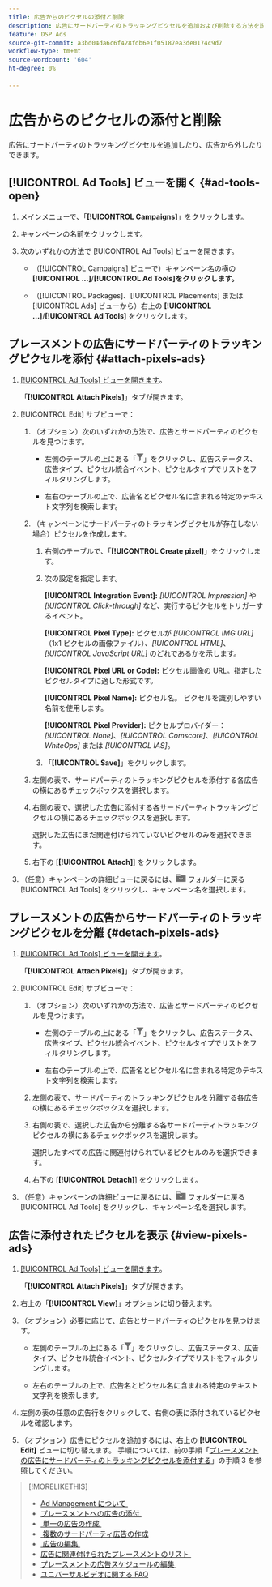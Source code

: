 ```yaml
---
title: 広告からのピクセルの添付と削除
description: 広告にサードパーティのトラッキングピクセルを追加および削除する方法を説明します。
feature: DSP Ads
source-git-commit: a3bd04da6c6f428fdb6e1f05187ea3de0174c9d7
workflow-type: tm+mt
source-wordcount: '604'
ht-degree: 0%

---
```


# 広告からのピクセルの添付と削除

広告にサードパーティのトラッキングピクセルを追加したり、広告から外したりできます。

## [!UICONTROL Ad Tools] ビューを開く {#ad-tools-open}

1. メインメニューで、「**[!UICONTROL Campaigns]**」をクリックします。

1. キャンペーンの名前をクリックします。

1. 次のいずれかの方法で [!UICONTROL Ad Tools] ビューを開きます。

   * （[!UICONTROL Campaigns] ビューで）キャンペーン名の横の **[!UICONTROL ...]**/**[!UICONTROL Ad Tools]をクリックします。**

   * （[!UICONTROL Packages]、[!UICONTROL Placements] または [!UICONTROL Ads] ビューから）右上の **[!UICONTROL ...]**/**[!UICONTROL Ad Tools]** をクリックします。

## プレースメントの広告にサードパーティのトラッキングピクセルを添付 {#attach-pixels-ads}

1. [[!UICONTROL Ad Tools] ビューを開きます &#x200B;](#ad-tools-open)。

   「**[!UICONTROL Attach Pixels]**」タブが開きます。

1. [!UICONTROL Edit] サブビューで：

   1. （オプション）次のいずれかの方法で、広告とサードパーティのピクセルを見つけます。

      * 左側のテーブルの上にある「![&#x200B; フィルター &#x200B;](/help/dsp/assets/filter.png)」をクリックし、広告ステータス、広告タイプ、ピクセル統合イベント、ピクセルタイプでリストをフィルタリングします。

      * 左右のテーブルの上で、広告名とピクセル名に含まれる特定のテキスト文字列を検索します。

   1. （キャンペーンにサードパーティのトラッキングピクセルが存在しない場合）ピクセルを作成します。

      1. 右側のテーブルで、「**[!UICONTROL Create pixel]**」をクリックします。

      1. 次の設定を指定します。

         **[!UICONTROL Integration Event]:** *[!UICONTROL Impression]* や *[!UICONTROL Click-through]* など、実行するピクセルをトリガーするイベント。

         **[!UICONTROL Pixel Type]:** ピクセルが *[!UICONTROL IMG URL]* （1x1 ピクセルの画像ファイル）、*[!UICONTROL HTML]*、*[!UICONTROL JavaScript URL]* のどれであるかを示します。

         **[!UICONTROL Pixel URL or Code]:** ピクセル画像の URL。指定したピクセルタイプに適した形式です。

         **[!UICONTROL Pixel Name]:** ピクセル名。 ピクセルを識別しやすい名前を使用します。

         **[!UICONTROL Pixel Provider]:** ピクセルプロバイダー：*[!UICONTROL None]*、*[!UICONTROL Comscore]*、*[!UICONTROL WhiteOps]* または *[!UICONTROL IAS]*。

      1. 「**[!UICONTROL Save]**」をクリックします。

   1. 左側の表で、サードパーティのトラッキングピクセルを添付する各広告の横にあるチェックボックスを選択します。

   1. 右側の表で、選択した広告に添付する各サードパーティトラッキングピクセルの横にあるチェックボックスを選択します。

      選択した広告にまだ関連付けられていないピクセルのみを選択できます。

   1. 右下の [**[!UICONTROL Attach]**] をクリックします。

1. （任意）キャンペーンの詳細ビューに戻るには、![&#x200B; の左側にある &#x200B;](/help/dsp/assets/breadcrumb-return.png " フォルダーに戻る ") フォルダーに戻る [!UICONTROL Ad Tools] をクリックし、キャンペーン名を選択します。

## プレースメントの広告からサードパーティのトラッキングピクセルを分離 {#detach-pixels-ads}

1. [[!UICONTROL Ad Tools] ビューを開きます &#x200B;](#ad-tools-open)。

   「**[!UICONTROL Attach Pixels]**」タブが開きます。

1. [!UICONTROL Edit] サブビューで：

   1. （オプション）次のいずれかの方法で、広告とサードパーティのピクセルを見つけます。

      * 左側のテーブルの上にある「![&#x200B; フィルター &#x200B;](/help/dsp/assets/filter.png)」をクリックし、広告ステータス、広告タイプ、ピクセル統合イベント、ピクセルタイプでリストをフィルタリングします。

      * 左右のテーブルの上で、広告名とピクセル名に含まれる特定のテキスト文字列を検索します。

   1. 左側の表で、サードパーティのトラッキングピクセルを分離する各広告の横にあるチェックボックスを選択します。

   1. 右側の表で、選択した広告から分離する各サードパーティトラッキングピクセルの横にあるチェックボックスを選択します。

      選択したすべての広告に関連付けられているピクセルのみを選択できます。

   1. 右下の [**[!UICONTROL Detach]**] をクリックします。

1. （任意）キャンペーンの詳細ビューに戻るには、![&#x200B; の左側にある &#x200B;](/help/dsp/assets/breadcrumb-return.png " フォルダーに戻る ") フォルダーに戻る [!UICONTROL Ad Tools] をクリックし、キャンペーン名を選択します。

## 広告に添付されたピクセルを表示 {#view-pixels-ads}

1. [[!UICONTROL Ad Tools] ビューを開きます &#x200B;](#ad-tools-open)。

   「**[!UICONTROL Attach Pixels]**」タブが開きます。

1. 右上の「**[!UICONTROL View]**」オプションに切り替えます。

1. （オプション）必要に応じて、広告とサードパーティのピクセルを見つけます。

   * 左側のテーブルの上にある「![&#x200B; フィルター &#x200B;](/help/dsp/assets/filter.png)」をクリックし、広告ステータス、広告タイプ、ピクセル統合イベント、ピクセルタイプでリストをフィルタリングします。

   * 左右のテーブルの上で、広告名とピクセル名に含まれる特定のテキスト文字列を検索します。

1. 左側の表の任意の広告行をクリックして、右側の表に添付されているピクセルを確認します。

1. （オプション）広告にピクセルを追加するには、右上の **[!UICONTROL Edit]** ビューに切り替えます。 手順については、前の手順「[&#x200B; プレースメントの広告にサードパーティのトラッキングピクセルを添付する &#x200B;](#attach-pixels-ads)」の手順 3 を参照してください。

>[!MORELIKETHIS]
>
>* [Ad Management について &#x200B;](ad-about.md)
>* [&#x200B; プレースメントへの広告の添付 &#x200B;](/help/dsp/campaign-management/ads/ad-attach-to-placement.md)
>* [&#x200B; 単一の広告の作成 &#x200B;](ad-create.md)
>* [&#x200B; 複数のサードパーティ広告の作成 &#x200B;](ad-create-multiple.md)
>* [&#x200B; 広告の編集 &#x200B;](ad-edit.md)
>* [&#x200B; 広告に関連付けられたプレースメントのリスト &#x200B;](ad-list-placements.md)
>* [&#x200B; プレースメントの広告スケジュールの編集 &#x200B;](/help/dsp/campaign-management/placements/placement-edit-ad-schedule.md)
>* [&#x200B; ユニバーサルビデオに関する FAQ](/help/dsp/campaign-management/faq-universal-video.md)

